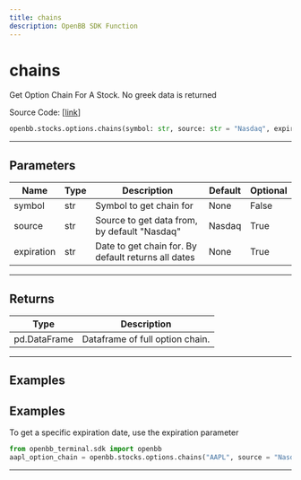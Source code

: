 ```yaml
---
title: chains
description: OpenBB SDK Function
---
```


# chains

Get Option Chain For A Stock.  No greek data is returned

Source Code: [[link](https://github.com/OpenBB-finance/OpenBBTerminal/tree/main/openbb_terminal/stocks/options/options_sdk_helper.py#L14)]

```python
openbb.stocks.options.chains(symbol: str, source: str = "Nasdaq", expiration: Optional[str] = None)
```

---

## Parameters

| Name | Type | Description | Default | Optional |
| ---- | ---- | ----------- | ------- | -------- |
| symbol | str | Symbol to get chain for | None | False |
| source | str | Source to get data from, by default "Nasdaq" | Nasdaq | True |
| expiration | str | Date to get chain for.  By default returns all dates | None | True |


---

## Returns

| Type | Description |
| ---- | ----------- |
| pd.DataFrame | Dataframe of full option chain. |
---

## Examples
## Examples


To get a specific expiration date, use the expiration parameter

```python
from openbb_terminal.sdk import openbb
aapl_option_chain = openbb.stocks.options.chains("AAPL", source = "Nasdaq")
```

---

